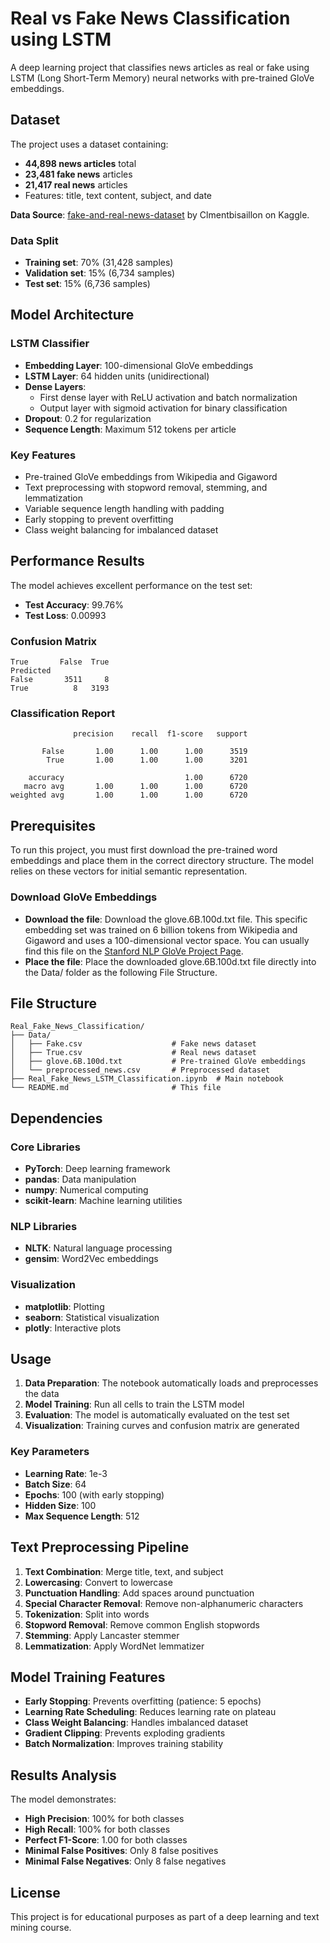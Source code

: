 # Real vs Fake News Classification using LSTM

A deep learning project that classifies news articles as real or fake using LSTM (Long Short-Term Memory) neural networks with pre-trained GloVe embeddings.

## Dataset

The project uses a dataset containing:
- **44,898 news articles** total
- **23,481 fake news** articles
- **21,417 real news** articles
- Features: title, text content, subject, and date

**Data Source**: [fake-and-real-news-dataset](https://www.kaggle.com/datasets/clmentbisaillon/fake-and-real-news-dataset/data) by Clmentbisaillon on Kaggle.


### Data Split
- **Training set**: 70% (31,428 samples)
- **Validation set**: 15% (6,734 samples)  
- **Test set**: 15% (6,736 samples)

## Model Architecture

### LSTM Classifier
- **Embedding Layer**: 100-dimensional GloVe embeddings
- **LSTM Layer**: 64 hidden units (unidirectional)
- **Dense Layers**: 
  - First dense layer with ReLU activation and batch normalization
  - Output layer with sigmoid activation for binary classification
- **Dropout**: 0.2 for regularization
- **Sequence Length**: Maximum 512 tokens per article

### Key Features
- Pre-trained GloVe embeddings from Wikipedia and Gigaword
- Text preprocessing with stopword removal, stemming, and lemmatization
- Variable sequence length handling with padding
- Early stopping to prevent overfitting
- Class weight balancing for imbalanced dataset

## Performance Results

The model achieves excellent performance on the test set:

- **Test Accuracy**: 99.76%
- **Test Loss**: 0.00993

### Confusion Matrix
```
True       False  True
Predicted             
False       3511     8
True          8   3193
```

### Classification Report
```
              precision    recall  f1-score   support

       False       1.00      1.00      1.00      3519
        True       1.00      1.00      1.00      3201

    accuracy                           1.00      6720
   macro avg       1.00      1.00      1.00      6720
weighted avg       1.00      1.00      1.00      6720
```

## Prerequisites

To run this project, you must first download the pre-trained word embeddings and place them in the correct directory structure. The model relies on these vectors for initial semantic representation.

### Download GloVe Embeddings

- **Download the file**: Download the glove.6B.100d.txt file. This specific embedding set was trained on 6 billion tokens from Wikipedia and Gigaword and uses a 100-dimensional vector space. You can usually find this file on the [Stanford NLP GloVe Project Page](https://nlp.stanford.edu/projects/glove/).
- **Place the file**: Place the downloaded glove.6B.100d.txt file directly into the Data/ folder as the following File Structure.

## File Structure

```
Real_Fake_News_Classification/
├── Data/
│   ├── Fake.csv                    # Fake news dataset
│   ├── True.csv                    # Real news dataset
│   ├── glove.6B.100d.txt           # Pre-trained GloVe embeddings
│   └── preprocessed_news.csv       # Preprocessed dataset
├── Real_Fake_News_LSTM_Classification.ipynb  # Main notebook
└── README.md                       # This file
```

## Dependencies

### Core Libraries
- **PyTorch**: Deep learning framework
- **pandas**: Data manipulation
- **numpy**: Numerical computing
- **scikit-learn**: Machine learning utilities

### NLP Libraries
- **NLTK**: Natural language processing
- **gensim**: Word2Vec embeddings

### Visualization
- **matplotlib**: Plotting
- **seaborn**: Statistical visualization
- **plotly**: Interactive plots

## Usage

1. **Data Preparation**: The notebook automatically loads and preprocesses the data
2. **Model Training**: Run all cells to train the LSTM model
3. **Evaluation**: The model is automatically evaluated on the test set
4. **Visualization**: Training curves and confusion matrix are generated

### Key Parameters
- **Learning Rate**: 1e-3
- **Batch Size**: 64
- **Epochs**: 100 (with early stopping)
- **Hidden Size**: 100
- **Max Sequence Length**: 512

## Text Preprocessing Pipeline

1. **Text Combination**: Merge title, text, and subject
2. **Lowercasing**: Convert to lowercase
3. **Punctuation Handling**: Add spaces around punctuation
4. **Special Character Removal**: Remove non-alphanumeric characters
5. **Tokenization**: Split into words
6. **Stopword Removal**: Remove common English stopwords
7. **Stemming**: Apply Lancaster stemmer
8. **Lemmatization**: Apply WordNet lemmatizer

## Model Training Features

- **Early Stopping**: Prevents overfitting (patience: 5 epochs)
- **Learning Rate Scheduling**: Reduces learning rate on plateau
- **Class Weight Balancing**: Handles imbalanced dataset
- **Gradient Clipping**: Prevents exploding gradients
- **Batch Normalization**: Improves training stability

## Results Analysis

The model demonstrates:
- **High Precision**: 100% for both classes
- **High Recall**: 100% for both classes
- **Perfect F1-Score**: 1.00 for both classes
- **Minimal False Positives**: Only 8 false positives
- **Minimal False Negatives**: Only 8 false negatives

## License

This project is for educational purposes as part of a deep learning and text mining course.

